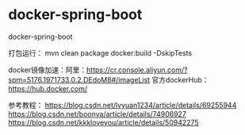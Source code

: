 # docker-spring-boot
docker-spring-boot

打包运行：
mvn clean package docker:build -DskipTests

docker镜像加速：阿里：https://cr.console.aliyun.com/?spm=5176.1971733.0.2.DEdoM8#/imageList
官方dockerHub：https://hub.docker.com/

参考教程：
https://blog.csdn.net/lvyuan1234/article/details/69255944
https://blog.csdn.net/boonya/article/details/74906927
https://blog.csdn.net/kkkloveyou/article/details/50942275
